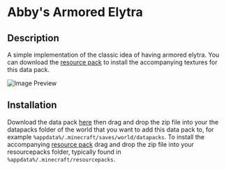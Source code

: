 # Abby's Armored Elytra

## Description

A simple implementation of the classic idea of having armored elytra. You can download the [resource pack](Abby's%20Armored%20Elytra.zip?raw=1) to install the accompanying textures for this data pack.

![Image Preview](https://i.imgur.com/LRor5Xv.png)

## Installation

Download the data pack [here](https://www.planetminecraft.com/data-pack/abby-s-armored-elytra/) then drag and drop the zip file into your the datapacks folder of the world that you want to add this data pack to, for example `%appdata%/.minecraft/saves/world/datapacks`. To install the accompanying [resource pack](Abby's%20Armored%20Elytra.zip?raw=1) drag and drop the zip file into your resourcepacks folder, typically found in `%appdata%/.minecraft/resourcepacks`.
